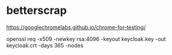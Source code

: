 # betterscrap



https://googlechromelabs.github.io/chrome-for-testing/


 openssl req -x509 -newkey rsa:4096 -keyout keycloak.key -out keycloak.crt -days 365 -nodes
